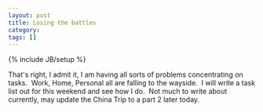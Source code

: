 ```yaml
---
layout: post
title: Losing the battles
category: 
tags: []
---
```

{% include JB/setup %}

That's right, I admit it, I am having all sorts of problems concentrating on tasks.  Work, Home, Personal all are falling to the wayside.  I will write a task list out for this weekend and see how I do.  Not much to write about currently, may update the China Trip to a part 2 later today.
